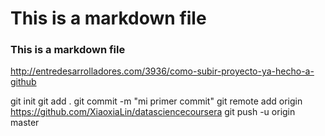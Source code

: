 # This is a markdown file

### This is a markdown file


http://entredesarrolladores.com/3936/como-subir-proyecto-ya-hecho-a-github


git init
git add .
git commit -m "mi primer commit"
git remote add origin https://github.com/XiaoxiaLin/datasciencecoursera
git push -u origin master
